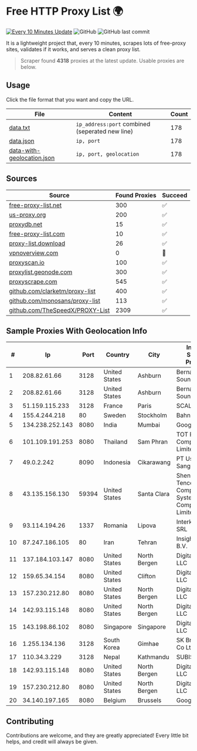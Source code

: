 
# Free HTTP Proxy List 🌍

[![Every 10 Minutes Update](https://github.com/mertguvencli/http-proxy-list/actions/workflows/main.yml/badge.svg?branch=main)](https://github.com/mertguvencli/http-proxy-list/actions/workflows/main.yml)
![GitHub](https://img.shields.io/github/license/mertguvencli/http-proxy-list)
![GitHub last commit](https://img.shields.io/github/last-commit/mertguvencli/http-proxy-list)

It is a lightweight project that, every 10 minutes, scrapes lots of free-proxy sites, validates if it works, and serves a clean proxy list.


> Scraper found **4318** proxies at the latest update. Usable proxies are below.

## Usage

Click the file format that you want and copy the URL.


|File|Content|Count|
|----|-------|-----|
|[data.txt](https://raw.githubusercontent.com/mertguvencli/http-proxy-list/main/proxy-list/data.txt)|`ip_address:port` combined (seperated new line)|178|
|[data.json](https://raw.githubusercontent.com/mertguvencli/http-proxy-list/main/proxy-list/data.json)|`ip, port`|178|
|[data-with-geolocation.json](https://raw.githubusercontent.com/mertguvencli/http-proxy-list/main/proxy-list/data-with-geolocation.json)|`ip, port, geolocation`|178|

## Sources

|Source|Found Proxies|Succeed|
|------|-------------|-------|
|[free-proxy-list.net](https://free-proxy-list.net)|300|✅|
|[us-proxy.org](https://www.us-proxy.org)|200|✅|
|[proxydb.net](http://proxydb.net)|15|✅|
|[free-proxy-list.com](https://free-proxy-list.com/?page=&port=&type%5B%5D=http&type%5B%5D=https&up_time=0&search=Search)|10|✅|
|[proxy-list.download](https://www.proxy-list.download/HTTP)|26|✅|
|[vpnoverview.com](https://vpnoverview.com/privacy/anonymous-browsing/free-proxy-servers)|0|🚫|
|[proxyscan.io](https://www.proxyscan.io)|100|✅|
|[proxylist.geonode.com](https://proxylist.geonode.com/api/proxy-list?limit=300&page=1&sort_by=lastChecked&sort_type=desc&protocols=http,https)|300|✅|
|[proxyscrape.com](https://api.proxyscrape.com/v2/?request=displayproxies&protocol=http&timeout=10000&country=all&ssl=all&anonymity=all)|545|✅|
|[github.com/clarketm/proxy-list](https://raw.githubusercontent.com/clarketm/proxy-list/master/proxy-list-raw.txt)|400|✅|
|[github.com/monosans/proxy-list](https://raw.githubusercontent.com/monosans/proxy-list/main/proxies/http.txt)|113|✅|
|[github.com/TheSpeedX/PROXY-List](https://raw.githubusercontent.com/TheSpeedX/PROXY-List/master/http.txt)|2309|✅|


## Sample Proxies With Geolocation Info

|#|Ip|Port|Country|City|Internet Service Provider|
|-|--|----|-------|----|-------------------------|
|1|208.82.61.66|3128|United States|Ashburn|Bernardi Sounds|
|2|208.82.61.66|3128|United States|Ashburn|Bernardi Sounds|
|3|51.159.115.233|3128|France|Paris|SCALEWAY|
|4|155.4.244.218|80|Sweden|Stockholm|Bahnhof AB|
|5|134.238.252.143|8080|India|Mumbai|Google LLC|
|6|101.109.191.253|8080|Thailand|Sam Phran|TOT Public Company Limited|
|7|49.0.2.242|8090|Indonesia|Cikarawang|PT Usaha Adi Sanggoro|
|8|43.135.156.130|59394|United States|Santa Clara|Shenzhen Tencent Computer Systems Company Limited|
|9|93.114.194.26|1337|Romania|Lipova|Interkvm Host SRL|
|10|87.247.186.105|80|Iran|Tehran|Insightometrics B.V.|
|11|137.184.103.147|8080|United States|North Bergen|DigitalOcean, LLC|
|12|159.65.34.154|8080|United States|Clifton|DigitalOcean, LLC|
|13|157.230.212.80|8080|United States|North Bergen|DigitalOcean, LLC|
|14|142.93.115.148|8080|United States|North Bergen|DigitalOcean, LLC|
|15|143.198.86.102|8080|Singapore|Singapore|DigitalOcean, LLC|
|16|1.255.134.136|3128|South Korea|Gimhae|SK Broadband Co Ltd|
|17|110.34.3.229|3128|Nepal|Kathmandu|SUBISU C7|
|18|142.93.115.148|8080|United States|North Bergen|DigitalOcean, LLC|
|19|157.230.212.80|8080|United States|North Bergen|DigitalOcean, LLC|
|20|34.140.197.165|8080|Belgium|Brussels|Google LLC|



## Contributing

Contributions are welcome, and they are greatly appreciated! Every
little bit helps, and credit will always be given.

